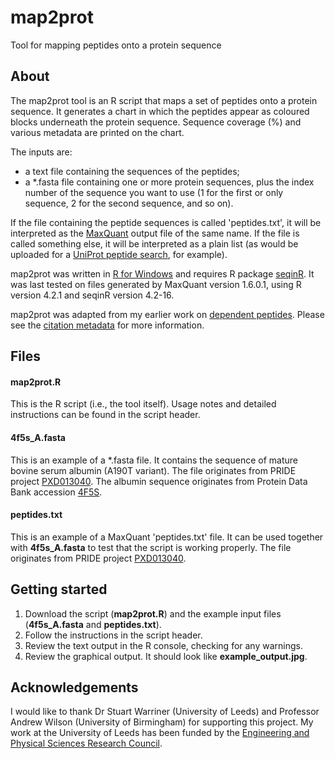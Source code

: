 # map2prot
Tool for mapping peptides onto a protein sequence

## About
The map2prot tool is an R script that maps a set of peptides onto a protein sequence. It generates a chart in which the peptides appear as coloured blocks underneath the protein sequence. Sequence coverage (%) and various metadata are printed on the chart.

The inputs are:
* a text file containing the sequences of the peptides;
* a *.fasta file containing one or more protein sequences, plus the index number of the sequence you want to use (1 for the first or only sequence, 2 for the second sequence, and so on).

If the file containing the peptide sequences is called 'peptides.txt', it will be interpreted as the [MaxQuant](https://www.maxquant.org/) output file of the same name. If the file is called something else, it will be interpreted as a plain list (as would be uploaded for a [UniProt peptide search](https://www.uniprot.org/peptide-search), for example).

map2prot was written in [R for Windows](https://www.R-project.org/) and requires R package [seqinR](https://cran.r-project.org/web/packages/seqinr/index.html). It was last tested on files generated by MaxQuant version 1.6.0.1, using R version 4.2.1 and seqinR version 4.2-16.

map2prot was adapted from my earlier work on [dependent peptides](https://github.com/preston-gw/dependent-peptides). Please see the [citation metadata](https://github.com/preston-gw/map2prot/blob/main/CITATION.cff) for more information.

## Files
#### map2prot.R
This is the R script (i.e., the tool itself). Usage notes and detailed instructions can be found in the script header.
#### 4f5s_A.fasta
This is an example of a *.fasta file. It contains the sequence of mature bovine serum albumin (A190T variant). The file originates from PRIDE project [PXD013040](https://www.ebi.ac.uk/pride/archive/projects/PXD013040). The albumin sequence originates from Protein Data Bank accession [4F5S](https://www.rcsb.org/structure/4f5s). 
#### peptides.txt
This is an example of a MaxQuant 'peptides.txt' file. It can be used together with **4f5s_A.fasta** to test that the script is working properly. The file originates from PRIDE project [PXD013040](https://www.ebi.ac.uk/pride/archive/projects/PXD013040).

## Getting started
1. Download the script (**map2prot.R**) and the example input files (**4f5s_A.fasta** and **peptides.txt**).
2. Follow the instructions in the script header.
3. Review the text output in the R console, checking for any warnings.
4. Review the graphical output. It should look like **example_output.jpg**.

## Acknowledgements
I would like to thank Dr Stuart Warriner (University of Leeds) and Professor Andrew Wilson (University of Birmingham) for supporting this project. My work at the University of Leeds has been funded by the [Engineering and Physical Sciences Research Council](https://www.ukri.org/councils/epsrc/).
